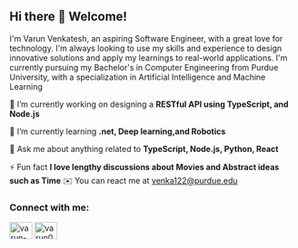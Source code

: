Hi there 👋 Welcome!
-----------------------------------------------

I'm Varun Venkatesh, an aspiring Software Engineer, with a great love for technology. I'm always looking to use my skills and experience to design innovative solutions and apply my learnings to real-world applications. I'm currently pursuing my Bachelor's in Computer Engineering from Purdue University, with a specialization in Artificial Intelligence and Machine Learning

🔭 I’m currently working on designing a **RESTful API using TypeScript, and Node.js**

🌱 I’m currently learning **.net, Deep learning,and Robotics**

💬 Ask me about anything related to **TypeScript, Node.js, Python, React**

⚡ Fun fact **I love lengthy discussions about Movies and Abstract ideas such as Time**
✉️  You can react me at [venka122@purdue.edu](mailto:venka122@purdue.edu)

<h3 align="left">Connect with me:</h3>
<p align="left">
<a href="https://linkedin.com/in/varun-venkatesh-swe" target="blank"><img align="center" src="https://raw.githubusercontent.com/rahuldkjain/github-profile-readme-generator/master/src/images/icons/Social/linked-in-alt.svg" alt="varun-venkatesh-swe" height="30" width="40" /></a>
<a href="https://instagram.com/varun0630" target="blank"><img align="center" src="https://raw.githubusercontent.com/rahuldkjain/github-profile-readme-generator/master/src/images/icons/Social/instagram.svg" alt="varun0630" height="30" width="40" /></a>
</p>






